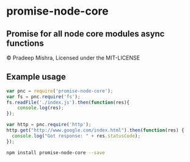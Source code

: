 promise-node-core
=================


Promise for all node core modules async functions 
-------------------------------------

&copy; Pradeep Mishra, Licensed under the MIT-LICENSE

 


Example usage
-------------

```javascript
var pnc = require('promise-node-core');
var fs = pnc.require('fs');
fs.readFile('./index.js').then(function(res){
	console.log(res);
});

var http = pnc.require('http');
http.get("http://www.google.com/index.html").then(function(res) {
  console.log("Got response: " + res.statusCode);
});

```


```bash
npm install promise-node-core --save
```
